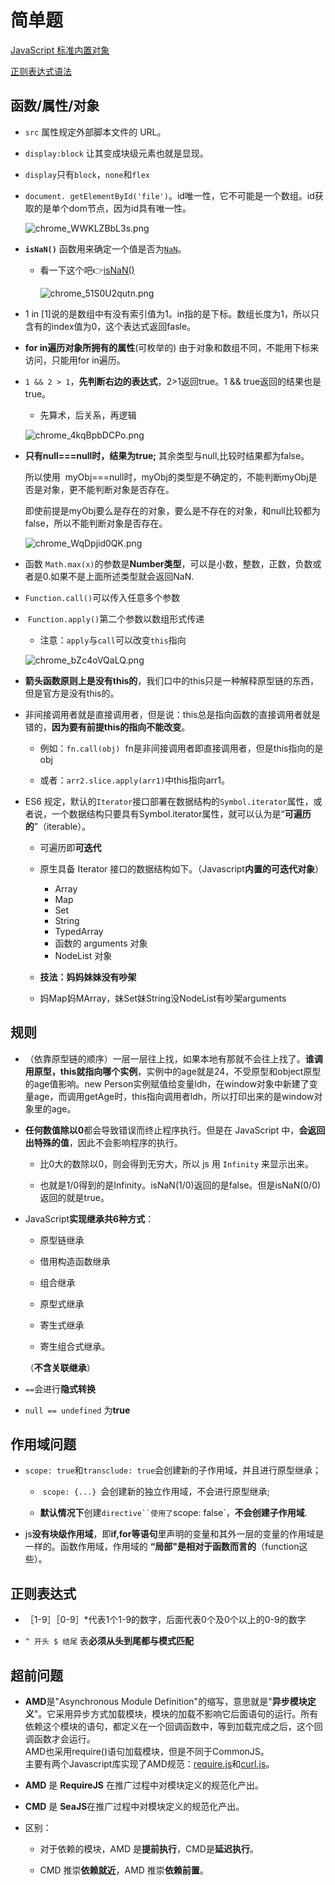 # 简单题

[JavaScript 标准内置对象](https://developer.mozilla.org/zh-CN/docs/Web/JavaScript/Reference/Global_Objects)

[正则表达式语法](https://www.runoob.com/regexp/regexp-syntax.html)

## 函数/属性/对象

- `src` 属性规定外部脚本文件的 URL。

- `display:block` 让其变成块级元素也就是显现。

- `display`只有`block`，`none`和`flex`

- `document. getElementById('file')`。id唯一性，它不可能是一个数组。id获取的是单个dom节点，因为id具有唯一性。
  
  ![chrome_WWKLZBbL3s.png](https://raw.githubusercontent.com/Fanyup/cloudimg/master/img/chrome_WWKLZBbL3s.png)

- **`isNaN()`** 函数用来确定一个值是否为[`NaN`](https://developer.mozilla.org/zh-CN/docs/Web/JavaScript/Reference/Global_Objects/NaN)。
  
  - 看一下这个吧👉[isNaN()](https://developer.mozilla.org/zh-CN/docs/Web/JavaScript/Reference/Global_Objects/isNaN)
    
    ![chrome_51S0U2qutn.png](https://raw.githubusercontent.com/Fanyup/cloudimg/master/img/chrome_51S0U2qutn.png)

- 1 in [1]说的是数组中有没有索引值为1。in指的是下标。数组长度为1，所以只含有的index值为0，这个表达式返回fasle。

- **for in遍历对象所拥有的属性**(可枚举的) 由于对象和数组不同，不能用下标来访问，只能用for in遍历。

- `1 && 2 > 1`，**先判断右边的表达式**，2>1返回true。1 && true返回的结果也是true。
  
  - 先算术，后关系，再逻辑
  
  ![chrome_4kqBpbDCPo.png](https://raw.githubusercontent.com/Fanyup/cloudimg/master/img/chrome_4kqBpbDCPo.png)

- **只有null===null时，结果为true;** 其余类型与null,比较时结果都为false。
  
  所以使用  myObj===null时，myObj的类型是不确定的，不能判断myObj是否是对象，更不能判断对象是否存在。
  
  即使前提是myObj要么是存在的对象，要么是不存在的对象，和null比较都为false，所以不能判断对象是否存在。
  
  ![chrome_WqDpjid0QK.png](https://raw.githubusercontent.com/Fanyup/cloudimg/master/img/chrome_WqDpjid0QK.png)

- 函数 `Math.max(x)`的参数是**Number类型**，可以是小数，整数，正数，负数或者是0.如果不是上面所述类型就会返回NaN.

- `Function.call()`可以传入任意多个参数

-  `Function.apply()`第二个参数以数组形式传递
  
  - 注意：`apply`与`call`可以改变`this`指向
  
  ![chrome_bZc4oVQaLQ.png](https://raw.githubusercontent.com/Fanyup/cloudimg/master/img/chrome_bZc4oVQaLQ.png)

- **箭头函数原则上是没有this的**，我们口中的this只是一种解释原型链的东西，但是官方是没有this的。

- 非间接调用者就是直接调用者，但是说：this总是指向函数的直接调用者就是错的，**因为要有前提this的指向不能改变**。
  
  - 例如：`fn.call(obj)`  fn是非间接调用者即直接调用者，但是this指向的是obj
  
  - 或者：`arr2.slice.apply(arr1)`中this指向arr1。

- ES6 规定，默认的`Iterator`接口部署在数据结构的`Symbol.iterator`属性，或者说，一个数据结构只要具有Symbol.iterator属性，就可以认为是“**可遍历的**”（iterable）。
  
  - 可遍历即**可迭代**
  
  - 原生具备 Iterator 接口的数据结构如下。（Javascript**内置的可迭代对象**）
    
    - Array
    - Map
    - Set
    - String
    - TypedArray
    - 函数的 arguments 对象
    - NodeList 对象
  
  - **技法：妈妈妹妹没有吵架**
  
  - 妈Map妈MArray，妹Set妹String没NodeList有吵架arguments

## 规则

- （依靠原型链的顺序）一层一层往上找，如果本地有那就不会往上找了。**谁调用原型，this就指向哪个实例**，实例中的age就是24，不受原型和object原型的age值影响。new Person实例赋值给变量ldh，在window对象中新建了变量age，而调用getAge时，this指向调用者ldh，所以打印出来的是window对象里的age。

- **任何数值除以0**都会导致错误而终止程序执行。但是在 JavaScript 中，**会返回出特殊的值**，因此不会影响程序的执行。
  
  - 比0大的数除以0，则会得到无穷大，所以 js 用 `Infinity` 来显示出来。
  
  - 也就是1/0得到的是Infinity。isNaN(1/0)返回的是false。但是isNaN(0/0)返回的就是true。

- JavaScript**实现继承共6种方式**：
  
  - 原型链继承
  
  - 借用构造函数继承
  
  - 组合继承
  
  - 原型式继承
  
  - 寄生式继承
  
  - 寄生组合式继承。
  
  （**不含关联继承**）

- `==`会进行**隐式转换**

- `null == undefined` 为**true**

## 作用域问题

- `scope: true`和`transclude: true`会创建新的子作用域，并且进行原型继承； 
  
  -  `scope: {...} `会创建新的独立作用域，不会进行原型继承;   
  
  - **默认情况下**创建`directive``使用了`scope: false`，**不会创建子作用域**.

- js**没有块级作用域**，即**if,for等语句**里声明的变量和其外一层的变量的作用域是一样的。函数作用域，作用域的 **“局部"是相对于函数而言的**（function这些）。

## 正则表达式

- ［1-9］［0-9］*代表1个1-9的数字，后面代表0个及0个以上的0-9的数字

- `^ 开头 $ 结尾` 表**必须从头到尾都与模式匹配**

## 超前问题

- **AMD**是"Asynchronous Module Definition"的缩写，意思就是"**异步模块定义**"。它采用异步方式加载模块，模块的加载不影响它后面语句的运行。所有依赖这个模块的语句，都定义在一个回调函数中，等到加载完成之后，这个回调函数才会运行。  
  AMD也采用require()语句加载模块，但是不同于CommonJS。  
  主要有两个Javascript库实现了AMD规范：[require.js](http://requirejs.org/)和[curl.js](https://github.com/cujojs/curl)。  

- **AMD** 是 **RequireJS** 在推广过程中对模块定义的规范化产出。  

- **CMD** 是 **SeaJS**在推广过程中对模块定义的规范化产出。

- 区别：  
  
  - 对于依赖的模块，AMD 是**提前执行**，CMD是**延迟执行**。  
  
  - CMD 推崇**依赖就近**，AMD 推崇**依赖前置**。
